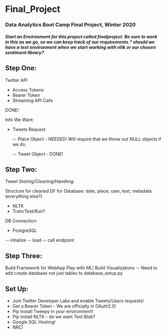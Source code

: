 # Final_Project

### Data Analytics Boot Camp Final Project, Winter 2020

##### Start an Environment for this project called finalproject. Be sure to work in this as we go, so we can keep track of our requirements.* should we have a text environment when we start working with nltk or our chosen sentiment library?

## Step One:

Twitter API

* Access Tokens
* Bearer Token
* Streaming API Calls

DONE!

Info We Want:

* Tweets Request

    -- Place Object - NEEDED!   Will require that we throw out NULL objects if we do.

    -- Tweet Object - DONE!

## Step Two:

Tweet Storing/Cleaning/Handling:

Structure for cleaned DF for Database:
date, place, user, text, metadata (everything else?)

* NLTK
* Train/Test/Run?

DB Connection:

* PostgreSQL

 -- intialize 
 -- load
 -- call endpoint

 ## Step Three:
 Build Framework for WebApp
 Play with ML!
 Build Visualizations
 -- Need to add create database not just tables to database_setup.py


 ## Set Up:

* Join Twitter Developer Labs and enable Tweets/Users requests!
* Get a Bearer Token - We are officially in OAuth2.0!
* Pip Install Tweepy in your environment!
* Pip install NLTK - do we want Text Blob?
* Google SQL Hosting!
* NRC!

